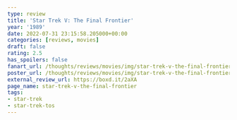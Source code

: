 ```yaml
---
type: review
title: 'Star Trek V: The Final Frontier'
year: '1989'
date: 2022-07-31 23:15:58.205000+00:00
categories: [reviews, movies]
draft: false
rating: 2.5
has_spoilers: false
fanart_url: /thoughts/reviews/movies/img/star-trek-v-the-final-frontier_fanart.png
poster_url: /thoughts/reviews/movies/img/star-trek-v-the-final-frontier_poster.png
external_review_url: https://boxd.it/2aXA
page_name: star-trek-v-the-final-frontier
tags:
- star-trek
- star-trek-tos
---
```


